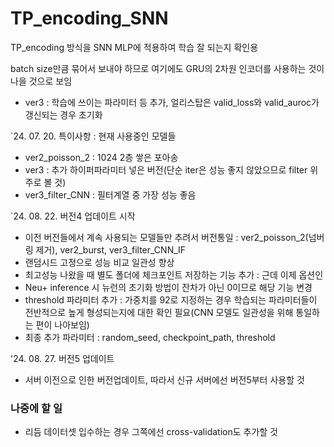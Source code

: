 # TP_encoding_SNN

TP_encoding 방식을 SNN MLP에 적용하여 학습 잘 되는지 확인용

batch size만큼 묶어서 보내야 하므로 여기에도 GRU의 2차원 인코더를 사용하는 것이 나을 것으로 보임

- ver3 : 학습에 쓰이는 파라미터 등 추가, 얼리스탑은 valid_loss와 valid_auroc가 갱신되는 경우 초기화
 
`24. 07. 20. 특이사항 : 현재 사용중인 모델들
- ver2_poisson_2 : 1024 2층 쌓은 포아송
- ver3 : 추가 하이퍼파라미터 넣은 버전(단순 iter은 성능 좋지 않았으므로 filter 위주로 볼 것)
- ver3_filter_CNN : 필터계열 중 가장 성능 좋음


`24. 08. 22. 버전4 업데이트 시작
- 이전 버전들에서 계속 사용되는 모델들만 추려서 버전통일 : ver2_poisson_2(넘버링 제거), ver2_burst, ver3_filter_CNN_IF
- 랜덤시드 고정으로 성능 비교 일관성 향상
- 최고성능 나왔을 때 별도 폴더에 체크포인트 저장하는 기능 추가 : 근데 이제 옵션인
- Neu+ inference 시 뉴런의 초기화 방법이 잔차가 아닌 0이므로 해당 기능 변경
- threshold 파라미터 추가 : 가중치를 92로 지정하는 경우 학습되는 파라미터들이 전반적으로 높게 형성되는지에 대한 확인 필요(CNN 모델도 일관성을 위해 통일하는 편이 나아보임)
- 최종 추가 파라미터 : random_seed, checkpoint_path, threshold

'24. 08. 27. 버전5 업데이트
- 서버 이전으로 인한 버전업데이트, 따라서 신규 서버에선 버전5부터 사용할 것

### 나중에 할 일
- 리듬 데이터셋 입수하는 경우 그쪽에선 cross-validation도 추가할 것